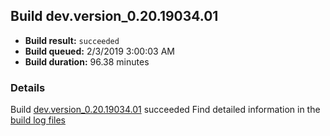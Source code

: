 ## Build dev.version_0.20.19034.01
- **Build result:** `succeeded`
- **Build queued:** 2/3/2019 3:00:03 AM
- **Build duration:** 96.38 minutes
### Details
Build [dev.version_0.20.19034.01](https://winappstudio.visualstudio.com/web/build.aspx?pcguid=a4ef43be-68ce-4195-a619-079b4d9834c2&builduri=vstfs%3a%2f%2f%2fBuild%2fBuild%2f27016) succeeded
Find detailed information in the [build log files](https://uwpctdiags.blob.core.windows.net/buildlogs/dev.version_0.20.19034.01_logs.zip)
